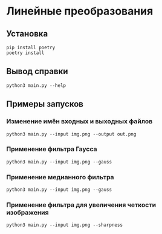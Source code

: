 # Линейные преобразования

## Установка
```
pip install poetry
poetry install
```

## Вывод справки
```
python3 main.py --help
```

## Примеры запусков
### Изменение имён входных и выходных файлов
```
python3 main.py --input img.png --output out.png
```
### Применение фильтра Гаусса
```
python3 main.py --input img.png --gauss
```
### Применение медианного фильтра
```
python3 main.py --input img.png --gauss
```
### Применение фильтра для увеличения четкости изображения
```
python3 main.py --input img.png --sharpness
```

